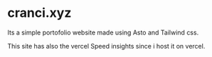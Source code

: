 # cranci.xyz

Its a simple portofolio website made using Asto and Tailwind css.

This site has also the vercel Speed insights since i host it on vercel.